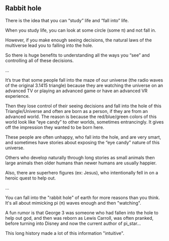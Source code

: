 ## Rabbit hole

There is the idea that you can “study” life and “fall into” life.

When you study life, you can look at some circle (some π) and not fall in.

However, if you make enough seeing decisions, the natural laws of the multiverse lead you to falling into the hole. 

So there is huge benefits to understanding all the ways you “see” and controlling all of these decisions. 

...

It’s true that some people fall into the maze of our universe (the radio waves of the original 3.1415 triangle) because they are watching the universe on an advanced TV or playing an advanced game or have an advanced VR experience.

Then they lose control of their seeing decisions and fall into the hole of this Triangle/Universe and often are born as a person, if they are from an advanced world. The reason is because the red/blue/green colors of this world look like “eye candy” to other worlds, sometimes entrancingly. It gives off the impression they wanted to be born here.

These people are often unhappy, who fall into the hole, and are very smart, and sometimes have stories about exposing the “eye candy” nature of this universe. 

Others who develop naturally through long stories as small animals then large animals then older humans than newer humans are usually happier.

Also, there are superhero figures (ex: Jesus), who intentionally fell in on a heroic quest to help out. 

...

You can fall into the "rabbit hole" of earth for more reasons than you think. It's all about mimicking pi (π) waves enough and then "watching".

A fun rumor is that George 3 was someone who had fallen into the hole to help out god, and then was reborn as Lewis Carroll, was often pranked, before turning into Disney and now the current author of pi_star...

This long history made a lot of this information "intuitive".
